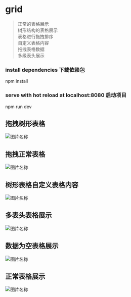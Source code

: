 # grid

> 正常的表格展示  
> 树形结构的表格展示  
> 表格进行拖拽排序  
> 自定义表格内容   
> 拖拽表格数据   
> 多级表头展示  


### install dependencies 下载依赖包
npm install

### serve with hot reload at localhost:8080 启动项目
npm run dev

## 拖拽树形表格
![图片名称](https://github.com/zhjing1019/ComplexGrid/blob/dev/static/img/complexVioFirst.gif)  
## 拖拽正常表格
![图片名称](https://github.com/zhjing1019/ComplexGrid/blob/dev/static/img/complexVioThree.gif)  
## 树形表格自定义表格内容
![图片名称](https://github.com/zhjing1019/ComplexGrid/blob/dev/static/img/complex1.png)  
## 多表头表格展示
![图片名称](https://github.com/zhjing1019/ComplexGrid/blob/dev/static/img/complex2.png)  
## 数据为空表格展示
![图片名称](https://github.com/zhjing1019/ComplexGrid/blob/dev/static/img/complex3.png)  
## 正常表格展示
![图片名称](https://github.com/zhjing1019/ComplexGrid/blob/dev/static/img/complex4.png)  

